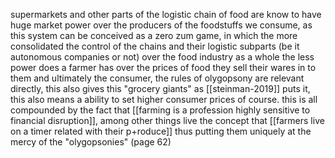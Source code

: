 supermarkets and other parts of the logistic chain of food are know to have huge market power over the producers of the foodstuffs we consume, as this system can be conceived as a zero zum game, in which the more consolidated the control of the chains and their logistic subparts (be it autonomous companies or not) over the food industry as a whole the less power does a farmer has over the prices of food they sell their wares in to them and ultimately the consumer, the rules of olygopsony are relevant directly, this also gives this "grocery giants" as [[steinman-2019]] puts it, this also means a ability to set higher consumer prices of course.  this is all compounded by the fact that [[farming is a profession highly sensitive to financial disruption]], among other things live the concept that [[farmers live on a timer related with their p+roduce]] thus putting them uniquely at the mercy of the "olygopsonies" (page 62)

